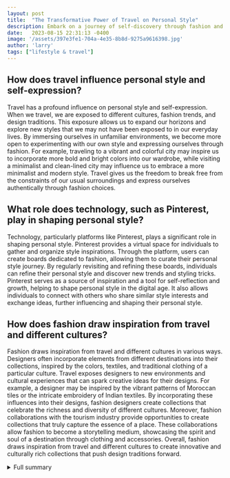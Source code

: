 ```yaml
---
layout: post
title:  "The Transformative Power of Travel on Personal Style"
description: Embark on a journey of self-discovery through fashion and travel.
date:   2023-08-15 22:31:13 -0400
image: '/assets/397e3fe1-704a-4e35-8b8d-9275a9616398.jpg'
author: 'larry'
tags: ["lifestyle & travel"]
---
```


## How does travel influence personal style and self-expression?
Travel has a profound influence on personal style and self-expression. When we travel, we are exposed to different cultures, fashion trends, and design traditions. This exposure allows us to expand our horizons and explore new styles that we may not have been exposed to in our everyday lives. By immersing ourselves in unfamiliar environments, we become more open to experimenting with our own style and expressing ourselves through fashion. For example, traveling to a vibrant and colorful city may inspire us to incorporate more bold and bright colors into our wardrobe, while visiting a minimalist and clean-lined city may influence us to embrace a more minimalist and modern style. Travel gives us the freedom to break free from the constraints of our usual surroundings and express ourselves authentically through fashion choices.

## What role does technology, such as Pinterest, play in shaping personal style?
Technology, particularly platforms like Pinterest, plays a significant role in shaping personal style. Pinterest provides a virtual space for individuals to gather and organize style inspirations. Through the platform, users can create boards dedicated to fashion, allowing them to curate their personal style journey. By regularly revisiting and refining these boards, individuals can refine their personal style and discover new trends and styling tricks. Pinterest serves as a source of inspiration and a tool for self-reflection and growth, helping to shape personal style in the digital age. It also allows individuals to connect with others who share similar style interests and exchange ideas, further influencing and shaping their personal style.

## How does fashion draw inspiration from travel and different cultures?
Fashion draws inspiration from travel and different cultures in various ways. Designers often incorporate elements from different destinations into their collections, inspired by the colors, textiles, and traditional clothing of a particular culture. Travel exposes designers to new environments and cultural experiences that can spark creative ideas for their designs. For example, a designer may be inspired by the vibrant patterns of Moroccan tiles or the intricate embroidery of Indian textiles. By incorporating these influences into their designs, fashion designers create collections that celebrate the richness and diversity of different cultures. Moreover, fashion collaborations with the tourism industry provide opportunities to create collections that truly capture the essence of a place. These collaborations allow fashion to become a storytelling medium, showcasing the spirit and soul of a destination through clothing and accessories. Overall, fashion draws inspiration from travel and different cultures to create innovative and culturally rich collections that push design traditions forward.


<details>
        <summary>Full summary</summary>
<p>Travel has long been known as a transformative experience, offering the opportunity to explore new cultures, taste different cuisines, and marvel at the wonders of the world. But travel also has a profound impact on personal style and self-expression. When we venture beyond our comfort zones and immerse ourselves in unfamiliar environments, we not only absorb the sights and sounds, but also the fashion, design, and material culture of a place. These influences can inspire and shape our sense of style, making travel a powerful catalyst for self-discovery.</p>
<p>One traveler, while backpacking through Europe, found themselves captivated by unfamiliar styles and brands of sneakers. It was in Florence where they encountered a pair of white-and-red Golas that stole their heart. The unique design and European flair spoke to their sense of adventure and individuality, leading to a purchase that instantly made them feel stylish and confident.</p>
<p>This experience highlights the idea that travel allows us to observe and absorb different aesthetics and design traditions. It expands our horizons and broadens our perspective on style. It's not just about visiting famous attractions, but also about immersing ourselves in the local culture and appreciating the unique fashion choices of each destination.</p>
<p>Beyond the realm of physical travel, technology has provided us with tools to refine and define our personal style. Platforms like Pinterest have become invaluable resources for collecting and organizing style inspirations. Users can create boards dedicated to specific themes or purposes, curating a visual diary of their fashion journey. By regularly revisiting and refining these boards, individuals can refine their personal style, discover go-to styling tricks, and refine their color palette.</p>
<p>Pinterest also serves as a source of inspiration for accessory ideas. Planning a summer holiday? Pinterest can help you find the perfect accessories to complete your beach look. Analyzing Pinterest boards as a whole allows individuals to gain insights into their style preferences and identify pins that no longer inspire them. It's a tool for self-reflection and growth, helping to shape personal style in a digital age.</p>
<p>Fashion itself is not immune to the influence of travel. Lemaire, a renowned fashion brand, recently debuted their Spring/Summer 2024 capsule collection. Drawing inspiration from travel, particularly Vietnam, the collection combines traditional Southeast Asian influences with contemporary functionality. Silhouettes are transformable with adjustable ties, hoods, and weatherproof elements, reflecting the adaptability required for modern travel.</p>
<p>The collection showcases various textures and shapes throughout the garments, capturing the essence of different destinations. It is a testament to the power of travel in shaping fashion choices and pushing design traditions into the future. Lemaire's innovative approach opens up opportunities for collaboration with the tourism industry, creating fashion collections that truly encapsulate the spirit and soul of a place.</p>
<p>In a world where personal style is constantly evolving, travel remains one of the most influential factors. It allows us to break free from the limitations of our everyday lives and immerse ourselves in new experiences. Whether it's stumbling upon a pair of unique sneakers while backpacking through Europe or curating a Pinterest board full of style inspirations, travel has the ability to transform our perception of fashion and elevate our personal style to new heights. So, the next time you embark on a journey, keep an eye out for the fashion gems that await you, and embrace the opportunity to discover your true style identity.</p>
</details>